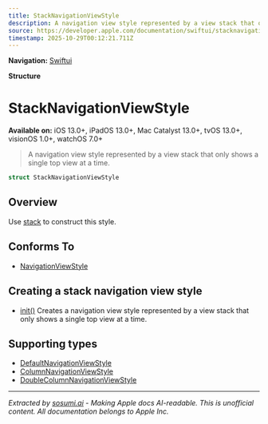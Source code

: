 ```yaml
---
title: StackNavigationViewStyle
description: A navigation view style represented by a view stack that only shows a single top view at a time.
source: https://developer.apple.com/documentation/swiftui/stacknavigationviewstyle
timestamp: 2025-10-29T00:12:21.711Z
---
```


**Navigation:** [Swiftui](/documentation/swiftui)

**Structure**

# StackNavigationViewStyle

**Available on:** iOS 13.0+, iPadOS 13.0+, Mac Catalyst 13.0+, tvOS 13.0+, visionOS 1.0+, watchOS 7.0+

> A navigation view style represented by a view stack that only shows a single top view at a time.

```swift
struct StackNavigationViewStyle
```

## Overview

Use [stack](/documentation/swiftui/navigationviewstyle/stack) to construct this style.

## Conforms To

- [NavigationViewStyle](/documentation/swiftui/navigationviewstyle)

## Creating a stack navigation view style

- [init()](/documentation/swiftui/stacknavigationviewstyle/init()) Creates a navigation view style represented by a view stack that only shows a single top view at a time.

## Supporting types

- [DefaultNavigationViewStyle](/documentation/swiftui/defaultnavigationviewstyle)
- [ColumnNavigationViewStyle](/documentation/swiftui/columnnavigationviewstyle)
- [DoubleColumnNavigationViewStyle](/documentation/swiftui/doublecolumnnavigationviewstyle)

---

*Extracted by [sosumi.ai](https://sosumi.ai) - Making Apple docs AI-readable.*
*This is unofficial content. All documentation belongs to Apple Inc.*
